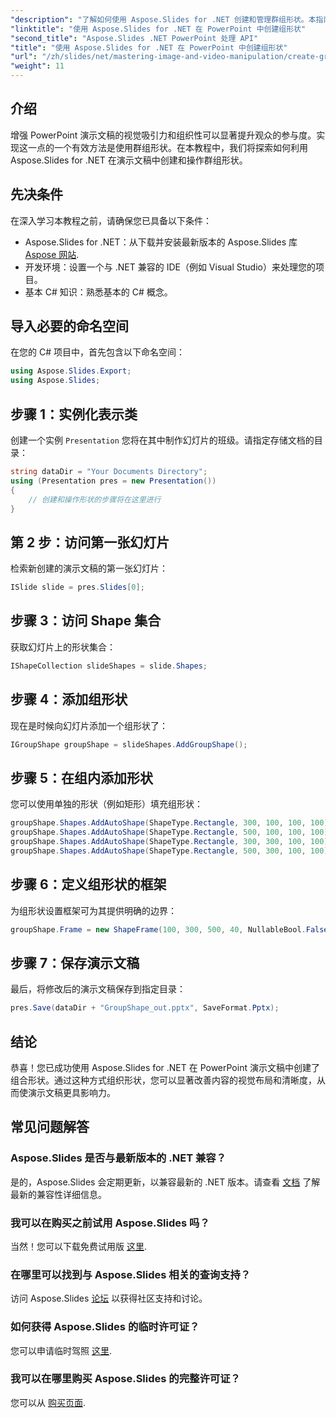 ```yaml
---
"description": "了解如何使用 Aspose.Slides for .NET 创建和管理群组形状。本指南内容详尽，提供清晰的分步说明。"
"linktitle": "使用 Aspose.Slides for .NET 在 PowerPoint 中创建组形状"
"second_title": "Aspose.Slides .NET PowerPoint 处理 API"
"title": "使用 Aspose.Slides for .NET 在 PowerPoint 中创建组形状"
"url": "/zh/slides/net/mastering-image-and-video-manipulation/create-group-shapes/"
"weight": 11
---
```


## 介绍

增强 PowerPoint 演示文稿的视觉吸引力和组织性可以显著提升观众的参与度。实现这一点的一个有效方法是使用群组形状。在本教程中，我们将探索如何利用 Aspose.Slides for .NET 在演示文稿中创建和操作群组形状。

## 先决条件

在深入学习本教程之前，请确保您已具备以下条件：

- Aspose.Slides for .NET：从下载并安装最新版本的 Aspose.Slides 库 [Aspose 网站](https://releases。aspose.com/slides/net/).
- 开发环境：设置一个与 .NET 兼容的 IDE（例如 Visual Studio）来处理您的项目。
- 基本 C# 知识：熟悉基本的 C# 概念。


## 导入必要的命名空间

在您的 C# 项目中，首先包含以下命名空间：

```csharp
using Aspose.Slides.Export;
using Aspose.Slides;
```

## 步骤 1：实例化表示类

创建一个实例 `Presentation` 您将在其中制作幻灯片的班级。请指定存储文档的目录：

```csharp
string dataDir = "Your Documents Directory";
using (Presentation pres = new Presentation())
{
    // 创建和操作形状的步骤将在这里进行
}
```

## 第 2 步：访问第一张幻灯片

检索新创建的演示文稿的第一张幻灯片：

```csharp
ISlide slide = pres.Slides[0];
```

## 步骤 3：访问 Shape 集合

获取幻灯片上的形状集合：

```csharp
IShapeCollection slideShapes = slide.Shapes;
```

## 步骤 4：添加组形状

现在是时候向幻灯片添加一个组形状了：

```csharp
IGroupShape groupShape = slideShapes.AddGroupShape();
```

## 步骤 5：在组内添加形状

您可以使用单独的形状（例如矩形）填充组形状：

```csharp
groupShape.Shapes.AddAutoShape(ShapeType.Rectangle, 300, 100, 100, 100); // 形状 1
groupShape.Shapes.AddAutoShape(ShapeType.Rectangle, 500, 100, 100, 100); // 形状 2
groupShape.Shapes.AddAutoShape(ShapeType.Rectangle, 300, 300, 100, 100); // 形状 3
groupShape.Shapes.AddAutoShape(ShapeType.Rectangle, 500, 300, 100, 100); // 形状 4
```

## 步骤 6：定义组形状的框架

为组形状设置框架可为其提供明确的边界：

```csharp
groupShape.Frame = new ShapeFrame(100, 300, 500, 40, NullableBool.False, NullableBool.False, 0);
```

## 步骤 7：保存演示文稿

最后，将修改后的演示文稿保存到指定目录：

```csharp
pres.Save(dataDir + "GroupShape_out.pptx", SaveFormat.Pptx);
```

## 结论

恭喜！您已成功使用 Aspose.Slides for .NET 在 PowerPoint 演示文稿中创建了组合形状。通过这种方式组织形状，您可以显著改善内容的视觉布局和清晰度，从而使演示文稿更具影响力。

## 常见问题解答

### Aspose.Slides 是否与最新版本的 .NET 兼容？

是的，Aspose.Slides 会定期更新，以兼容最新的 .NET 版本。请查看 [文档](https://reference.aspose.com/slides/net/) 了解最新的兼容性详细信息。

### 我可以在购买之前试用 Aspose.Slides 吗？

当然！您可以下载免费试用版 [这里](https://releases。aspose.com/).

### 在哪里可以找到与 Aspose.Slides 相关的查询支持？

访问 Aspose.Slides [论坛](https://forum.aspose.com/c/slides/11) 以获得社区支持和讨论。

### 如何获得 Aspose.Slides 的临时许可证？

您可以申请临时驾照 [这里](https://purchase。aspose.com/temporary-license/).

### 我可以在哪里购买 Aspose.Slides 的完整许可证？

您可以从 [购买页面](https://purchase。aspose.com/buy).